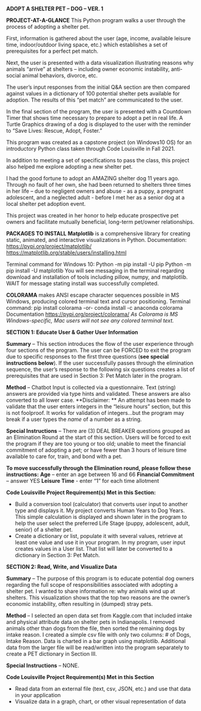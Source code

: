 **ADOPT A SHELTER PET – DOG – VER. 1**

**PROJECT-AT-A-GLANCE**
This Python program walks a user through the process of adopting a shelter pet. 

First, information is gathered about the user (age, income, available leisure time, indoor/outdoor living space, etc.) which establishes a set of prerequisites for a perfect pet match. 

Next, the user is presented with a data visualization illustrating reasons why animals “arrive” at shelters – including owner economic instability, anti-social animal behaviors, divorce, etc.

The user’s input responses from the initial Q&A section are then compared against values in a dictionary of 100 potential shelter pets available for adoption. The results of this “pet match” are communicated to the user.

In the final section of the program, the user is presented with a Countdown Timer that shows time necessary to prepare to adopt a pet in real life. A Turtle Graphics drawing of a dog is displayed to the user with the reminder to “Save Lives: Rescue, Adopt, Foster.”

This program was created as a capstone project (on Windows10 OS) for an introductory Python class taken through Code Louisville in Fall 2021. 

In addition to meeting a set of specifications to pass the class, this project also helped me explore adopting a new shelter pet. 

I had the good fortune to adopt an AMAZING shelter dog 11 years ago. Through no fault of her own, she had been returned to shelters three times in her life – due to negligent owners and abuse - as a puppy, a pregnant adolescent, and a neglected adult - before I met her as a senior dog at a local shelter pet adoption event. 

This project was created in her honor to help educate prospective pet owners and facilitate mutually beneficial, long-term pet/owner relationships.

**PACKAGES TO INSTALL**
**Matplotlib** is a comprehensive library for creating static, animated, and interactive visualizations in Python. 
Documentation: 
https://pypi.org/project/matplotlib/
https://matplotlib.org/stable/users/installing.html 

Terminal command for Windows 10: 
Python -m pip install -U pip
Python -m pip install -U matplotlib
You will see messaging in the terminal regarding download and installation of tools including pillow, numpy, and matplotlib. WAIT for message stating install was successfully completed. 

**COLORAMA** makes ANSI escape character sequences possible in MS Windows, producing colored terminal text and cursor positioning.
Terminal command:
pip install colorama
-or-
conda install -c anaconda colorama
Documentation https://pypi.org/project/colorama/ 
<em>As Colorama is MS Windows-specific, Mac users will not see any colored terminal text.</em>

**SECTION 1: Educate User & Gather User Information**

**Summary** – This section introduces the flow of the user experience through four sections of the program. The user can be FORCED to exit the program due to specific responses to the first three questions (**see special instructions below**). If the user successfully passes through the elimination sequence, the user’s response to the following six questions creates a list of prerequisites that are used in Section 3: Pet Match later in the program. 

**Method** – Chatbot
Input is collected via a questionnaire. Text (string) answers are provided via type hints and validated. These answers are also converted to all lower case.
**Disclaimer: ** An attempt has been made to validate that the user enters integers in the “leisure hours” section, but this is not foolproof. It works for validation of integers…but the program may break if a user types the <em>name</em> of a number as a string. 

**Special Instructions** – There are (3) DEAL BREAKER questions grouped as an Elimination Round at the start of this section. 
Users will be forced to exit the program if they are too young or too old; unable to meet the financial commitment of adopting a pet; or have fewer than 3 hours of leisure time available to care for, train, and bond with a pet. 

**To move successfully through the Elimination round, please follow these instructions:**
**Age** – enter an age between 16 and 66
**Financial Commitment** – answer YES
**Leisure Time** - enter “1” for each time allotment

**Code Louisville Project Requirement(s) Met in this Section:**  
- Build a conversion tool (calculator) that converts user input to another type and displays it. My project converts Human Years to Dog Years. This simple calculation is displayed and shown later in the program to help the user select the preferred Life Stage (puppy, adolescent, adult, senior) of a shelter pet.
- Create a dictionary or list, populate it with several values, retrieve at least one value and use it in your program. In my program, user input creates values in a User list. That list will later be converted to a dictionary in Section 3: Pet Match.

**SECTION 2: Read, Write, and Visualize Data**

**Summary** – The purpose of this program is to educate potential dog owners regarding the full scope of responsibilities associated with adopting a shelter pet. I wanted to share information re: why animals wind up at shelters. This visualization shows that the top two reasons are the owner’s economic instability, often resulting in (dumped) stray pets.

**Method** – I selected an open data set from Kaggle.com that included intake and physical attribute data on shelter pets in Indianapolis. I removed animals other than dogs from the file, then sorted the remaining dogs by intake reason. I created a simple csv file with only two columns: # of Dogs, Intake Reason. Data is charted in a bar graph using matplotlib. 
Additional data from the larger file will be read/written into the program separately to create a PET dictionary in Section III.

**Special Instructions** – NONE.

**Code Louisville Project Requirement(s) Met in this Section** 
- Read data from an external file (text, csv, JSON, etc.) and use that data in your application
- Visualize data in a graph, chart, or other visual representation of data






 
